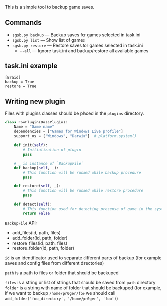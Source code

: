 
This is a simple tool to backup game saves.

## Commands

- `sgsb.py backup` — Backup saves for games selected in task.ini
- `sgsb.py list` — Show list of games
- `sgsb.py restore` — Restore saves for games selected in task.ini
	- `--all` — Ignore task.ini and backup/restore all available games

## task.ini example

	[Braid]
	backup = True
	restore = True

## Writing new plugin

Files with plugins classes should be placed in the `plugins` directory.

```python
class FooPlugin(BasePlugin):
	Name = "Game name"
	dependencies = ["Games for Windows Live profile"]
	support_os = ["Windows", "Darwin"]  # platform.system()

	def init(self):
		# Initialization of plugin
		pass

	# _ is instance of `BackupFile`
	def backup(self, _):
		# This function will be runned while backup procedure
		pass

	def restore(self, _):
		# This function will be runned while restore procedure
		pass

	def detect(self):
		# This function used for detecting presense of game in the system. Should return `True` or `False`
		return False
```

`BackupFile` API:

- add_files(id, path, files)
- add_folder(id, path, folder)
- restore_files(id, path, files)
- restore_folder(id, path, folder)

`id` is an identificator used to separate different parts of backup (for example saves and config files from different directories)

`path` is a path to files or folder that should be backuped

`files` is a string or list of strings that should be saved from `path` directory
`folder` is a string with name of folder that should be backuped (for example, if we want to backup `/home/pr0ger/foo` we should call `add_folder('foo_directory', '/home/pr0ger', 'foo')`)